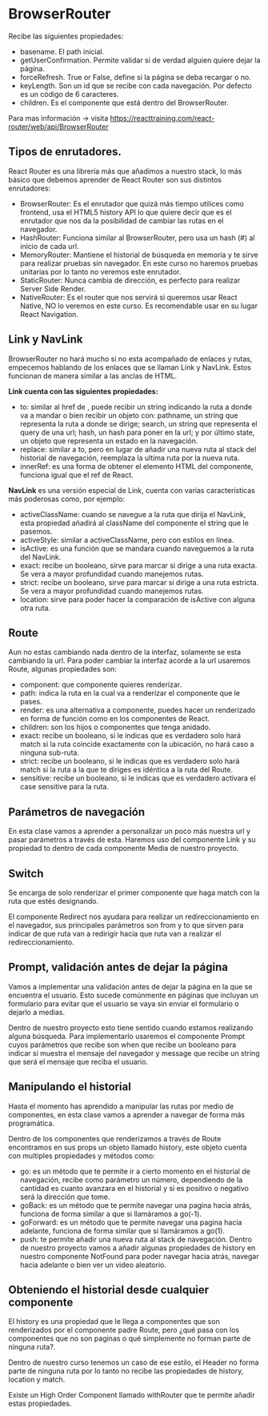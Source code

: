 # BrowserRouter
Recibe las siguientes propiedades:

- basename. El path inicial.
- getUserConfirmation. Permite validar si de verdad alguien quiere dejar la página.
- forceRefresh. True or False, define si la página se deba recargar o no.
- keyLength. Son un id que se recibe con cada navegación. Por defecto es un código de 6 caracteres.
- children. Es el componente que está dentro del BrowserRouter.

Para mas información -> visita https://reacttraining.com/react-router/web/api/BrowserRouter

## Tipos de enrutadores.

React Router es una librería más que añadimos a nuestro stack, lo más básico que debemos aprender de React Router son sus distintos enrutadores:

- BrowserRouter: Es el enrutador que quizá más tiempo utilices como frontend, usa el HTML5 history API lo que quiere decir que es el enrutador que nos da la posibilidad de cambiar las rutas en el navegador.
- HashRouter: Funciona similar al BrowserRouter, pero usa un hash (#) al inicio de cada url.
- MemoryRouter: Mantiene el historial de búsqueda en memoria y te sirve para realizar pruebas sin navegador. En este curso no haremos pruebas unitarias por lo tanto no veremos este enrutador.
- StaticRouter: Nunca cambia de dirección, es perfecto para realizar Server Side Render.
- NativeRouter: Es el router que nos servirá si queremos usar React Native, NO lo veremos en este curso. Es recomendable usar en su lugar React Navigation.

## Link y NavLink

BrowserRouter no hará mucho si no esta acompañado de enlaces y rutas, empecemos hablando de los enlaces que se llaman Link y NavLink. Estos funcionan de manera similar a las anclas de HTML.

**Link cuenta con las siguientes propiedades:**

- to: similar al href de , puede recibir un string indicando la ruta a donde va a mandar o bien recibir un objeto con: pathname, un string que representa la ruta a donde se dirige; search, un string que representa el query de una url; hash, un hash para poner en la url; y por último state, un objeto que representa un estado en la navegación.
- replace: similar a to, pero en lugar de añadir una nueva ruta al stack del historial de navegación, reemplaza la ultima ruta por la nueva ruta.
- innerRef: es una forma de obtener el elemento HTML del componente, funciona igual que el ref de React.

**NavLink** es una versión especial de Link, cuenta con varias características más poderosas como, por ejemplo:

- activeClassName: cuando se navegue a la ruta que dirija el NavLink, esta propiedad añadirá al className del componente el string que le pasemos.
- activeStyle: similar a activeClassName, pero con estilos en línea.
- isActive: es una función que se mandara cuando naveguemos a la ruta del NavLink.
- exact: recibe un booleano, sirve para marcar si dirige a una ruta exacta. Se vera a mayor profundidad cuando manejemos rutas.
- strict: recibe un booleano, sirve para marcar si dirige a una ruta estricta. Se vera a mayor profundidad cuando manejemos rutas.
- location: sirve para poder hacer la comparación de isActive con alguna otra ruta.

## Route

Aun no estas cambiando nada dentro de la interfaz, solamente se esta cambiando la url. Para poder cambiar la interfaz acorde a la url usaremos Route, algunas propiedades son:

- component: que componente quieres renderizar.
- path: indica la ruta en la cual va a renderizar el componente que le pases.
- render: es una alternativa a componente, puedes hacer un renderizado en forma de función como en los componentes de React.
- children: son los hijos o componentes que tenga anidado.
- exact: recibe un booleano, si le indicas que es verdadero solo hará match si la ruta coincide exactamente con la ubicación, no hará caso a ninguna sub-ruta.
- strict: recibe un booleano, si le indicas que es verdadero solo hará match si la ruta a la que te diriges es idéntica a la ruta del Route.
- sensitive: recibe un booleano, si le indicas que es verdadero activara el case sensitive para la ruta.

## Parámetros de navegación

En esta clase vamos a aprender a personalizar un poco más nuestra url y pasar parámetros a través de esta. Haremos uso del componente Link y su propiedad to dentro de cada componente Media de nuestro proyecto.

## Switch

Se encarga de solo renderizar el primer componente que haga match con la ruta que estés designando.

El componente Redirect nos ayudara para realizar un redireccionamiento en el navegador, sus principales parámetros son from y to que sirven para indicar de que ruta van a redirigir hacía que ruta van a realizar el redireccionamiento.

## Prompt, validación antes de dejar la página

Vamos a implementar una validación antes de dejar la página en la que se encuentra el usuario. Esto sucede comúnmente en páginas que incluyan un formulario para evitar que el usuario se vaya sin enviar el formulario o dejarlo a medias.

Dentro de nuestro proyecto esto tiene sentido cuando estamos realizando alguna búsqueda. Para implementarlo usaremos el componente Prompt cuyos parámetros que recibe son when que recibe un booleano para indicar si muestra el mensaje del navegador y message que recibe un string que será el mensaje que reciba el usuario.

## Manipulando el historial

Hasta el momento has aprendido a manipular las rutas por medio de componentes, en esta clase vamos a aprender a navegar de forma más programática.

Dentro de los componentes que renderizamos a través de Route encontramos en sus props un objeto llamado history, este objeto cuenta con multiples propiedades y métodos como:

- go: es un método que te permite ir a cierto momento en el historial de navegación, recibe como parámetro un número, dependiendo de la cantidad es cuanto avanzara en el historial y si es positivo o negativo será la dirección que tome.
- goBack: es un método que te permite navegar una pagina hacia atrás, funciona de forma similar a que si llamáramos a go(-1).
- goForward: es un método que te permite navegar una pagina hacia adelante, funciona de forma similar que si llamáramos a go(1).
- push: te permite añadir una nueva ruta al stack de navegación.
Dentro de nuestro proyecto vamos a añadir algunas propiedades de history en nuestro componente NotFound para poder navegar hacia atrás, navegar hacia adelante o bien ver un video aleatorio.

## Obteniendo el historial desde cualquier componente

El history es una propiedad que le llega a componentes que son renderizados por el componente padre Route, pero ¿qué pasa con los componentes que no son paginas o qué simplemente no forman parte de ninguna ruta?.

Dentro de nuestro curso tenemos un caso de ese estilo, el Header no forma parte de ninguna ruta por lo tanto no recibe las propiedades de history, location y match.

Existe un High Order Component llamado withRouter que te permite añadir estas propiedades.
